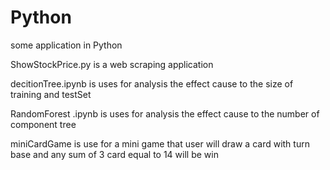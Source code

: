 # Python
some application in Python

ShowStockPrice.py is a web scraping application

decitionTree.ipynb is uses for analysis the effect cause to the size of training and testSet 

RandomForest .ipynb is uses for analysis the effect cause to the number of  component tree

miniCardGame is use for a mini game that user will draw a card with turn base and any sum of 3 card equal to 14 will be win
